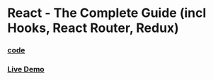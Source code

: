 # React - The Complete Guide (incl Hooks, React Router, Redux)

### [code](../../code/-19-advance-redux/redux-cart-project/)

### [Live Demo](https://abdelrahman-redux-cart.netlify.app/)
